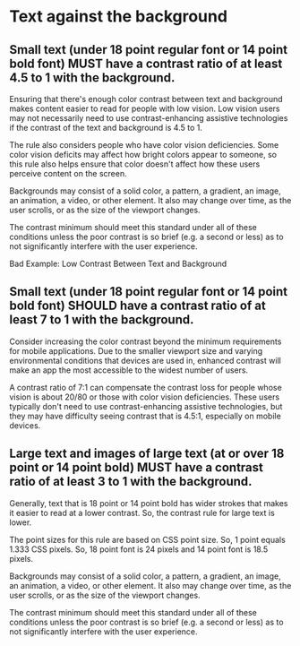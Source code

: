 # Text against the background

## Small text (under 18 point regular font or 14 point bold font) MUST have a contrast ratio of at least 4.5 to 1 with the background.

Ensuring that there's enough color contrast between text and background makes content easier to read for people with low vision. Low vision users may not necessarily need to use contrast-enhancing assistive technologies if the contrast of the text and background is 4.5 to 1.

The rule also considers people who have color vision deficiencies. Some color vision deficits may affect how bright colors appear to someone, so this rule also helps ensure that color doesn't affect how these users perceive content on the screen.

Backgrounds may consist of a solid color, a pattern, a gradient, an image, an animation, a video, or other element. It also may change over time, as the user scrolls, or as the size of the viewport changes. 

The contrast minimum should meet this standard under all of these conditions unless the poor contrast is so brief (e.g. a second or less) as to not significantly interfere with the user experience.

Bad Example: Low Contrast Between Text and Background

## Small text (under 18 point regular font or 14 point bold font) SHOULD have a contrast ratio of at least 7 to 1 with the background.

Consider increasing the color contrast beyond the minimum requirements for mobile applications. Due to the smaller viewport size and varying environmental conditions that devices are used in, enhanced contrast will make an app the most accessible to the widest number of users.

A contrast ratio of 7:1 can compensate the contrast loss for people whose vision is about 20/80 or those with color vision deficiencies. These users typically don't need to use contrast-enhancing assistive technologies, but they may have difficulty seeing contrast that is 4.5:1, especially on mobile devices.

## Large text and images of large text (at or over 18 point or 14 point bold) MUST have a contrast ratio of at least 3 to 1 with the background.

Generally, text that is 18 point or 14 point bold has wider strokes that makes it easier to read at a lower contrast. So, the contrast rule for large text is lower.

The point sizes for this rule are based on CSS point size. So, 1 point equals 1.333 CSS pixels. So, 18 point font is 24 pixels and 14 point font is 18.5 pixels.

Backgrounds may consist of a solid color, a pattern, a gradient, an image, an animation, a video, or other element. It also may change over time, as the user scrolls, or as the size of the viewport changes. 

The contrast minimum should meet this standard under all of these conditions unless the poor contrast is so brief (e.g. a second or less) as to not significantly interfere with the user experience.

